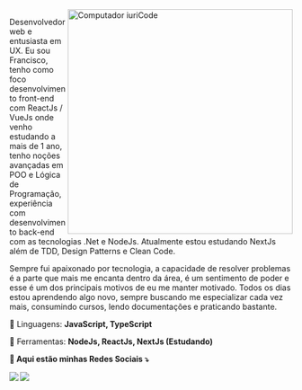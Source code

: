 <img src="https://raw.githubusercontent.com/MicaelliMedeiros/micaellimedeiros/master/image/computer-illustration.png" min-width="400px" max-width="400px" width="400px" align="right" alt="Computador iuriCode">

<p align="left"> 
Desenvolvedor web e entusiasta em UX. Eu sou Francisco, tenho como foco desenvolvimento front-end com ReactJs / VueJs onde venho estudando a mais de 1 ano, tenho noções avançadas em POO e Lógica de Programação, experiência com desenvolvimento back-end com as tecnologias .Net e NodeJs. Atualmente estou estudando NextJs além de TDD, Design Patterns e Clean Code.

Sempre fui apaixonado por tecnologia, a capacidade de resolver problemas é a parte que mais me encanta dentro da área, é um sentimento de poder e esse é um dos principais motivos de eu me manter motivado.
Todos os dias estou aprendendo algo novo, sempre buscando me especializar cada vez mais, consumindo cursos, lendo documentações e praticando bastante.
</p>

<p align="left">
  🦄 Linguagens: <strong>JavaScript, TypeScript</strong>
</p>

<p align="left">
  💼 Ferramentas: <strong> NodeJs, ReactJs, NextJs (Estudando)
</p>

<p align="left">
  💌 Aqui estão minhas Redes Sociais ⤵️
</p>

<p align="left">
  
  <a href="www.linkedin.com/in/francisco-césar" alt="Linkedin">
  <img src="https://img.shields.io/badge/-Linkedin-0e76a8?style=flat-square&logo=Linkedin&logoColor=white&link=https://www.linkedin.com/in/francisco-c%C3%A9sar-94838b17b/" /></a>

  


  <a href="#" alt="Instagram">
  <img src="https://img.shields.io/badge/-Instagram-DF0174?style=flat-square&labelColor=DF0174&logo=instagram&logoColor=white&link=https://www.instagram.com/franciscocmateus/"/></a>
</p>

